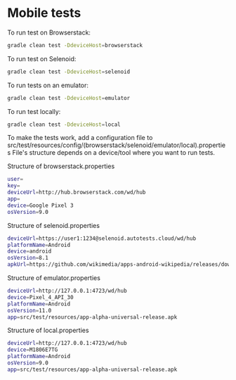 # Mobile tests

To run test on Browserstack:
```bash
gradle clean test -DdeviceHost=browserstack
```

To run test on Selenoid:
```bash
gradle clean test -DdeviceHost=selenoid
```

To run tests on an emulator:
```bash
gradle clean test -DdeviceHost=emulator
```

To run test locally:
```bash
gradle clean test -DdeviceHost=local
```

To make the tests work, add a configuration file to src/test/resources/config/(browserstack/selenoid/emulator/local).properties
File's structure depends on a device/tool where you want to run tests.

Structure of browserstack.properties
```bash
user=
key=
deviceUrl=http://hub.browserstack.com/wd/hub
app=
device=Google Pixel 3
osVersion=9.0
```
Structure of selenoid.properties
```bash
deviceUrl=https://user1:1234@selenoid.autotests.cloud/wd/hub
platformName=Android
device=android
osVersion=8.1
apkUrl=https://github.com/wikimedia/apps-android-wikipedia/releases/download/latest/app-alpha-universal-release.apk
```
Structure of emulator.properties
```bash
deviceUrl=http://127.0.0.1:4723/wd/hub
device=Pixel_4_API_30
platformName=Android
osVersion=11.0
app=src/test/resources/app-alpha-universal-release.apk
```

Structure of local.properties
```bash
deviceUrl=http://127.0.0.1:4723/wd/hub
device=M1806E7TG
platformName=Android
osVersion=9.0
app=src/test/resources/app-alpha-universal-release.apk
```
